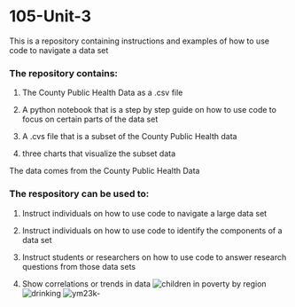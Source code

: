 # 105-Unit-3

This is a repository containing instructions and examples of how to use code to navigate a data set

### The repository contains:

1. The County Public Health Data as a .csv file 
  
3. A python notebook that is a step by step guide on how to use code to focus on certain parts of the data set
    
4. A .cvs file that is a subset of the County Public Health data

5. three charts that visualize the subset data


The data comes from the County Public Health Data


### The respository can be used to:
1. Instruct individuals on how to use code to navigate a large data set
  
2. Instruct individuals on how to use code to identify the components of a data set
  
3. Instruct students or researchers on how to use code to answer research questions from those data sets

4. Show correlations or trends in data
![children in poverty by region](https://user-images.githubusercontent.com/118320733/203082106-7064f468-4226-4c1a-819f-0713c1a71c31.png)
![drinking](https://user-images.githubusercontent.com/118320733/203082136-f2710a50-e8f3-4125-b049-71632afc8ca3.png)
![ym23k-](https://user-images.githubusercontent.com/118320733/203082146-dbf3bda9-c93b-4391-b8c7-5c7b868c2895.png)
